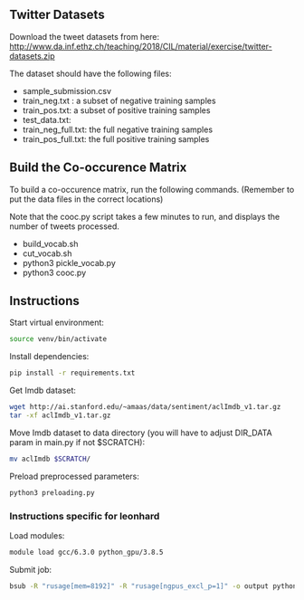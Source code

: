 ## Twitter  Datasets

Download the tweet datasets from here:
http://www.da.inf.ethz.ch/teaching/2018/CIL/material/exercise/twitter-datasets.zip

The dataset should have the following files:
- sample_submission.csv
- train_neg.txt :  a subset of negative training samples
- train_pos.txt: a subset of positive training samples
- test_data.txt:
- train_neg_full.txt: the full negative training samples
- train_pos_full.txt: the full positive training samples

## Build the Co-occurence Matrix

To build a co-occurence matrix, run the following commands.  (Remember to put the data files
in the correct locations)

Note that the cooc.py script takes a few minutes to run, and displays the number of tweets processed.

- build_vocab.sh
- cut_vocab.sh
- python3 pickle_vocab.py
- python3 cooc.py

## Instructions

Start virtual environment:
```bash
source venv/bin/activate
```

Install dependencies:
```bash
pip install -r requirements.txt
```

Get Imdb dataset:
```bash
wget http://ai.stanford.edu/~amaas/data/sentiment/aclImdb_v1.tar.gz
tar -xf aclImdb_v1.tar.gz
```

Move Imdb dataset to data directory (you will have to adjust DIR_DATA param in main.py if not $SCRATCH):
```bash
mv aclImdb $SCRATCH/
```

Preload preprocessed parameters:
```bash
python3 preloading.py
```

### Instructions specific for leonhard

Load modules:
```bash
module load gcc/6.3.0 python_gpu/3.8.5
```

Submit job:
```bash
bsub -R "rusage[mem=8192]" -R "rusage[ngpus_excl_p=1]" -o output python3 main.py
```

